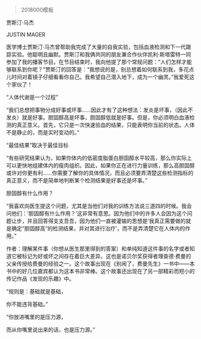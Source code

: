 # 
> 2018000模板




贾斯汀·马杰


JUSTIN MAGER


医学博士贾斯汀·马杰曾帮助我完成了大量的自我实验，包括血液检测和下一代跟踪实验。他聪明且幽默。贾斯汀和我俩共同的朋友兼合作伙伴凯利·斯塔雷特一同参加了我的播客节目。在节目结束时，我向他提了那个常规问题：“人们怎样才能够联系到你呢？”贾斯汀的回答是：“我想说的是，别总想着如何联系到我，多花点儿时间对着镜子仔细看看你自己。我希望自己潜入地下，成为一个幽灵。”我爱死这个家伙了！


“人体代谢是一个过程”

“我们总想把事物分成好事或坏事……因此才有了这种想法：发炎是坏事，（因此不发炎）就是好事。胆固醇高是坏事，胆固醇低就是好事。但是，你必须明白血液检测的真正意义。首先，它只是一次快速验血的结果，只能表明你当前的状态。人体不是静止的，而是实时变动的。”


“最佳结果”取决于最佳目标

“有些研究结果认为，如果你体内的低密度脂蛋白胆固醇水平较高，那么你实际上可以更快地组建体内的瘦肉组织。因此，如果你正在进行力量训练，那么高胆固醇或许对你更有利……你需要了解你的具体情况，而且必须要弄清楚这些检测指标的真正意义，而不是简单地判断某个检测结果是好事还是坏事。”


胆固醇有什么作用？

“我喜欢向医生提这个问题，尤其是当他们对我的训练方法说三道四的时候。我会问他们：‘胆固醇有什么作用？’这非常有意思。因为他们中的许多人会因为这个问题让步，并且回答得支支吾吾，因为他们一直被灌输的思想是‘我真正需要做的就是确定“胆固醇高”的检测结果，并对其进行治疗’，而不是弄清楚它在人体内的作用。”


作者：理解某件事（你想从医生那里得到的答案）和单纯知道这件事的名字或者知道它被标记为好或坏之间存在着巨大差异。这也是诺贝尔奖获得者理查德·费曼的父亲传授给费曼的经验之一。这个故事出现在《别闹了，费曼先生》一书中——本书中的好几位嘉宾都认为这本书非常棒。这个故事还出现在了另一部精彩而短小的传记作品《发现的乐趣》中。





“规则是：基础就是基础，

你不能违背基础。”

“你放进嘴里的是压力源，

而从你嘴里说出来的话，也是压力源。”





